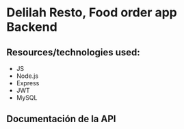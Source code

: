 <h1> Delilah Resto, Food order app Backend </h1>
<h2> Resources/technologies used:</h2>
<ul>
<li>JS</li>
<li>Node.js</li>
<li>Express</li>
<li>JWT</li>
<li>MySQL</li>
</ul>
<h2>Documentación de la API</h2>